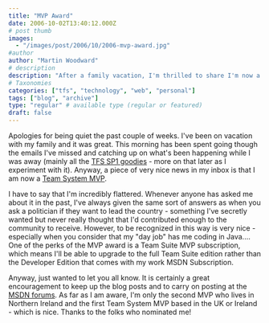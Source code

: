 ```yaml
---
title: "MVP Award"
date: 2006-10-02T13:40:12.000Z
# post thumb
images:
  - "/images/post/2006/10/2006-mvp-award.jpg"
#author
author: "Martin Woodward"
# description
description: "After a family vacation, I'm thrilled to share I'm now a Team System MVP, an honour that inspires me to continue my community contributions."
# Taxonomies
categories: ["tfs", "technology", "web", "personal"]
tags: ["blog", "archive"]
type: "regular" # available type (regular or featured)
draft: false
---
```


Apologies for being quiet the past couple of weeks. I've been on vacation with my family and it was great. This morning has been spent going though the emails I've missed and catching up on what's been happening while I was away (mainly all the [TFS SP1 goodies](http://blogs.msdn.com/bharry/archive/2006/09/26/772371.aspx) - more on that later as I experiment with it). Anyway, a piece of very nice news in my inbox is that I am now a [Team System MVP](http://mvp.support.microsoft.com/communities/mvp.aspx?product=1&competency=Visual+Developer+-+Team+System&page=3).

I have to say that I'm incredibly flattered. Whenever anyone has asked me about it in the past, I've always given the same sort of answers as when you ask a politician if they want to lead the country - something I've secretly wanted but never really thought that I'd contributed enough to the community to receive. However, to be recognized in this way is very nice - especially when you consider that my "day job" has me coding in Java.... One of the perks of the MVP award is a Team Suite MVP subscription, which means I'll be able to upgrade to the full Team Suite edition rather than the Developer Edition that comes with my work MSDN Subscription.

Anyway, just wanted to let you all know. It is certainly a great encouragement to keep up the blog posts and to carry on posting at the [MSDN forums](http://forums.microsoft.com/MSDN/default.aspx?ForumGroupID=5&SiteID=1). As far as I am aware, I'm only the second MVP who lives in Northern Ireland and the first Team System MVP based in the UK or Ireland - which is nice. Thanks to the folks who nominated me!
